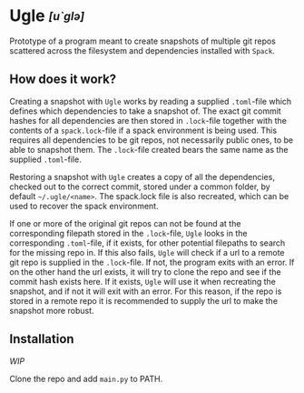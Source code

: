 # Ugle <sub><sup>*[u`glə]*</sup></sub>
Prototype of a program meant to create snapshots of multiple git repos scattered
across the filesystem and dependencies installed with `Spack`.

## How does it work?
Creating a snapshot with `Ugle` works by reading a supplied `.toml`-file
which defines which dependencies to take a snapshot of.
The exact git commit hashes for all dependencies are then stored in
`.lock`-file together with the contents of a `spack.lock`-file if a
spack environment is being used.
This requires all
dependencies to be git repos, not necessarily public ones, to be able to
snapshot them.
The `.lock`-file created bears the same name as the supplied `.toml`-file.

Restoring a snapshot with `Ugle` creates a copy of all the dependencies,
checked out to the correct commit, stored under a
common folder, by default `~/.ugle/<name>`.
The spack.lock file is also
recreated, which can be used to recover the spack environment.

If one or more of the original git repos can not be found at the
corresponding filepath
stored in the `.lock`-file, `Ugle` looks in the corresponding `.toml`-file,
if it exists, for other potential filepaths to search for the missing repo in.
If this also fails, `Ugle` will check if a url to a remote git repo is supplied in the
`.lock`-file. If not, the program exits with an error.
If on the other hand the url exists, it
will try to clone the repo and see if the commit hash exists here. If it
exists, `Ugle` will use it when recreating the snapshot, and if not it will exit
with an error.
For this reason, if the repo is stored in a remote repo it is recommended to
supply the url to make the snapshot more robust.

## Installation
*WIP*

Clone the repo and add `main.py` to PATH.
